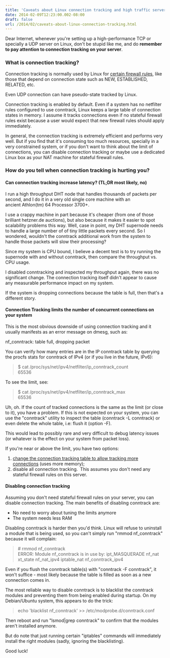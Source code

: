 ```yaml
---
title: 'Caveats about Linux connection tracking and high traffic servers'
date: 2014-02-09T12:23:00.002-08:00
draft: false
url: /2014/02/caveats-about-linux-connection-tracking.html
---
```


  
Dear Internet, whenever you're setting up a high-performance TCP or specially a UDP server on Linux, don't be stupid like me, and do **remember to pay attention to connection tracking on your server**.

### What is connection tracking?

Connection tracking is normally used by Linux for [certain firewall rules](http://en.wikipedia.org/wiki/Netfilter#Connection_tracking), like those that depend on connection state such as NEW, ESTABLISHED, RELATED, etc. 

  

Even UDP connection can have pseudo-state tracked by Linux.

  

Connection tracking is enabled by default. Even if a system has no netfilter rules configured to use conntrack, Linux keeps a large table of connection states in memory. I assume it tracks connections even if no stateful firewall rules exist because a user would expect that new firewall rules should apply immediately. 

  

In general, the connection tracking is extremely efficient and performs very well. But if you find that it's consuming too much resources, specially in a very constrained system, or if you don't want to think about the limit of connections, you can disable connection tracking or maybe use a dedicated Linux box as your NAT machine for stateful firewall rules. 

  

### How do you tell when connection tracking is hurting you?

#### Can connection tracking increase latency? (TL;DR most likely, no)

I run a high throughput DHT node that handles thousands of packets per second, and I do it in a very old single core machine with an ancient Athlon(tm) 64 Processor 3700+.

  

I use a crappy machine in part because it's cheaper (from one of those brilliant hetzner.de auctions), but also because it makes it easier to spot scalability problems this way. Well, case in point, my DHT supernode needs to handle a large number of of tiny little packets every second. So I wondered, wouldn't the conntrack additional work from the system to handle those packets will slow their processing?

  

Since my system is CPU bound, I believe a decent test is to try running the supernode with and without conntrack, then compare the throughput vs. CPU usage. 

  

I disabled conntracking and inspected my throughput again, there was no significant change. The connection tracking itself didn't appear to cause any measurable performance impact on my system.

  

If the system is dropping connections because the table is full, then that's a different story.

#### Connection Tracking limits the number of concurrent connections on your system

This is the most obvious downside of using connection tracking and it usually manifests as an error message on dmesg, such as:

  

nf\_conntrack: table full, dropping packet

  

You can verify how many entries are in the IP conntrack table by querying the procfs stats for conntrack of IPv4 (or if you live in the future, IPv6):

  

> $ cat /proc/sys/net/ipv4/netfilter/ip\_conntrack\_count  
> 65536

  

To see the limit, see:

> $ cat /proc/sys/net/ipv4/netfilter/ip\_conntrack\_max  
> 65536

  

Uh, oh. If the count of tracked connections is the same as the limit (or close to it), you have a problem. If this is not expected on your system, you can use the "conntrack" utility to inspect the table (conntrack -L conntrack) or even delete the whole table, i.e: flush it (option -F).

  

This would lead to possibly rare and very difficult to debug latency issues (or whatever is the effect on your system from packet loss).

  

If you're near or above the limit, you have two options:

1.  [change the connection tracking table to allow tracking more connections](http://www.cyberciti.biz/faq/ip_conntrack-table-ful-dropping-packet-error/) (uses more memory); 
2.  disable all connection tracking.  This assumes you don't need any stateful firewall rules on this server.

#### Disabling connection tracking

Assuming you don't need stateful firewall rules on your server, you can disable connection tracking. The main benefits of disabling conntrack are:

*   No need to worry about tuning the limits anymore
*   The system needs less RAM

Disabling conntrack is harder then you'd think. Linux will refuse to uninstall a module that is being used, so you can't simply run "rmmod nf\_conntrack" because it will complain:

> \# rmmod nf\_conntrack  
> ERROR: Module nf\_conntrack is in use by: ipt\_MASQUERADE nf\_nat xt\_state nf\_nat\_ipv4 iptable\_nat nf\_conntrack\_ipv4

Even if you flush the conntrack table(s) with "conntrack -F conntrack", it won't suffice - most likely because the table is filled as soon as a new connection comes in.

  

The most reliable way to disable conntrack is to blacklist the conntrack modules and preventing them from being enabled during startup. On my Debian/Ubuntu system, this appears to do the trick:

  

> echo 'blacklist nf\_conntrack' >> /etc/modprobe.d/conntrack.conf

  
Then reboot and run "lsmod|grep conntrack" to confirm that the modules aren't installed anymore.  
  
But do note that just running certain "iptables" commands will immediately install the right modules (sadly, ignoring the blacklisting).

  

Good luck!